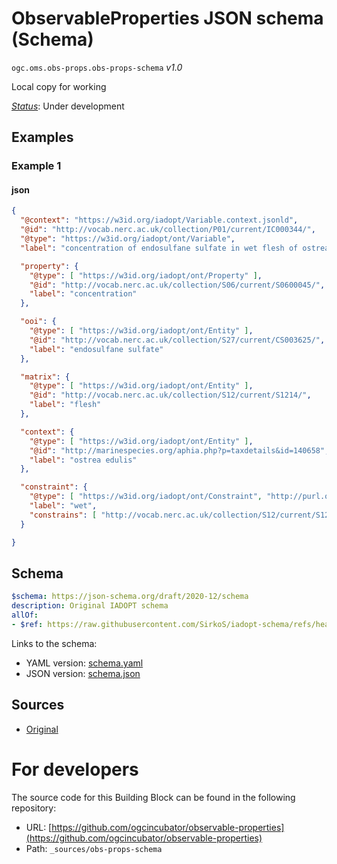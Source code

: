 
# ObservableProperties JSON schema (Schema)

`ogc.oms.obs-props.obs-props-schema` *v1.0*

Local copy for working

[*Status*](http://www.opengis.net/def/status): Under development

## Examples

### Example 1
#### json
```json
{
  "@context": "https://w3id.org/iadopt/Variable.context.jsonld",
  "@id": "http://vocab.nerc.ac.uk/collection/P01/current/IC000344/",
  "@type": "https://w3id.org/iadopt/ont/Variable",
  "label": "concentration of endosulfane sulfate in wet flesh of ostrea edulis",

  "property": {
    "@type": [ "https://w3id.org/iadopt/ont/Property" ],
    "@id": "http://vocab.nerc.ac.uk/collection/S06/current/S0600045/",
    "label": "concentration"
  },

  "ooi": {
    "@type": [ "https://w3id.org/iadopt/ont/Entity" ],
    "@id": "http://vocab.nerc.ac.uk/collection/S27/current/CS003625/",
    "label": "endosulfane sulfate"
  },

  "matrix": {
    "@type": [ "https://w3id.org/iadopt/ont/Entity" ],
    "@id": "http://vocab.nerc.ac.uk/collection/S12/current/S1214/",
    "label": "flesh"
  },

  "context": {
    "@type": [ "https://w3id.org/iadopt/ont/Entity" ],
    "@id": "http://marinespecies.org/aphia.php?p=taxdetails&id=140658",
    "label": "ostrea edulis"
  },

  "constraint": {
    "@type": [ "https://w3id.org/iadopt/ont/Constraint", "http://purl.obolibrary.org/obo/PATO_0001823" ],
    "label": "wet",
    "constrains": [ "http://vocab.nerc.ac.uk/collection/S12/current/S1214/" ]
  }

}
```

## Schema

```yaml
$schema: https://json-schema.org/draft/2020-12/schema
description: Original IADOPT schema
allOf:
- $ref: https://raw.githubusercontent.com/SirkoS/iadopt-schema/refs/heads/main/json/Variable.schema.json

```

Links to the schema:

* YAML version: [schema.yaml](https://ogcincubator.github.io/observable-properties/build/annotated/oms/obs-props/obs-props-schema/schema.json)
* JSON version: [schema.json](https://ogcincubator.github.io/observable-properties/build/annotated/oms/obs-props/obs-props-schema/schema.yaml)

## Sources

* [Original](https://github.com/SirkoS/iadopt-schema/blob/main/json/)

# For developers

The source code for this Building Block can be found in the following repository:

* URL: [https://github.com/ogcincubator/observable-properties](https://github.com/ogcincubator/observable-properties)
* Path: `_sources/obs-props-schema`

